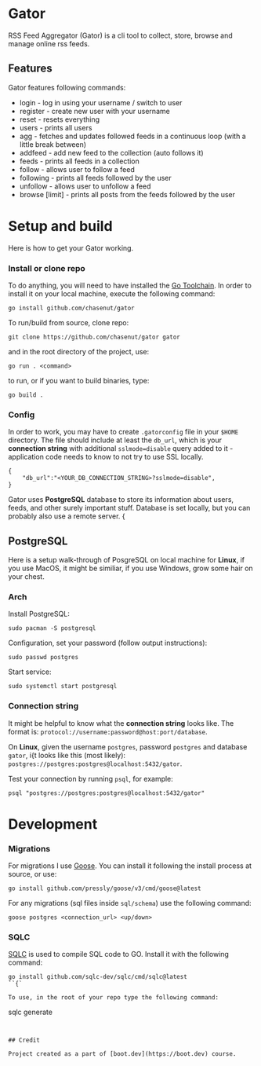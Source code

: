 # Gator

RSS Feed Aggregator (Gator) is a cli tool to collect, store, browse and manage online rss feeds.

## Features

Gator features following commands:

- login <username> - log in using your username / switch to user
- register <username> - create new user with your username
- reset - resets everything
- users - prints all users
- agg <duration> - fetches and updates followed feeds in a continuous loop (with a little break between)
- addfeed <name> <url> - add new feed to the collection (auto follows it)
- feeds - prints all feeds in a collection
- follow <url> - allows user to follow a feed
- following - prints all feeds followed by the user
- unfollow <url> - allows user to unfollow a feed
- browse [limit] - prints all posts from the feeds followed by the user


# Setup and build

Here is how to get your Gator working.

### Install or clone repo

To do anything, you will need to have installed the [Go Toolchain](https://go.dev/doc/install).
In order to install it on your local machine, execute the following command:
```
go install github.com/chasenut/gator
```

To run/build from source, clone repo:
```
git clone https://github.com/chasenut/gator gator
```

and in the root directory of the project, use:
```
go run . <command>
```
to run, or if you want to build binaries, type:
```
go build .
```

### Config

In order to work, you may have to create `.gatorconfig` file in your `$HOME` directory.
The file should include at least the `db_url`, which is your **connection string** with 
additional `sslmode=disable` query added to it - application code needs to know to not try to use SSL locally.
```
{
    "db_url":"<YOUR_DB_CONNECTION_STRING>?sslmode=disable",
}
```


Gator uses **PostgreSQL** database to store its information about 
users, feeds, and other surely important stuff. Database is set locally, 
but you can probably also use a remote server.
{
## PostgreSQL

Here is a setup walk-through of PosgreSQL on local machine for **Linux**, 
if you use MacOS, it might be similiar, if you use Windows, 
grow some hair on your chest.

### Arch

Install PostgreSQL:
```
sudo pacman -S postgresql
```
Configuration, set your password (follow output instructions):
```
sudo passwd postgres
```
Start service:
```
sudo systemctl start postgresql
```

### Connection string

It might be helpful to know what the **connection string** looks like. 
The format is: `protocol://username:password@host:port/database`.

On **Linux**, given the username `postgres`, password `postgres` and database `gator`,
i{t looks like this (most likely): `postgres://postgres:postgres@localhost:5432/gator`.

Test your connection by running `psql`, for example:
```
psql "postgres://postgres:postgres@localhost:5432/gator"
```

# Development

### Migrations

For migrations I use [Goose](https://github.com/pressly/goose). 
You can install it following the install process at source, or use:
```
go install github.com/pressly/goose/v3/cmd/goose@latest
```

For any migrations (sql files inside `sql/schema`) use the following command:
```
goose postgres <connection_url> <up/down>
```

### SQLC

[SQLC](https://sqlc.dev/) is used to compile SQL code to GO.
Install it with the following command:
```
go install github.com/sqlc-dev/sqlc/cmd/sqlc@latest
``{`

To use, in the root of your repo type the following command:
```
sqlc generate
```


## Credit

Project created as a part of [boot.dev](https://boot.dev) course.

